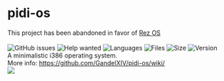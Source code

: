 # pidi-os
This project has been abandoned in favor of [Rez OS](https://github.com/GandelXIV/RezOS) <br>
<br>
![GitHub issues](https://img.shields.io/github/issues-raw/GandelXIV/pidi-os?style=for-the-badge) 
![Help wanted](https://img.shields.io/badge/-HELP%20WANTED-red?style=for-the-badge) 
![Languages](https://img.shields.io/github/languages/count/GandelXIV/pidi-os?style=for-the-badge) 
![Files](https://img.shields.io/github/directory-file-count/GandelXIV/pidi-os?style=for-the-badge) 
![Size](https://img.shields.io/github/languages/code-size/GandelXIV/pidi-os?style=for-the-badge)
![Version](https://img.shields.io/github/v/tag/GandelXIV/pidi-os?style=for-the-badge)
<br />A minimalistic i386 operating system. <br />
More info: https://github.com/GandelXIV/pidi-os/wiki/ <br />
![](https://github.com/GandelXIV/pidi-os/blob/main/production/start-screenshot.png)
